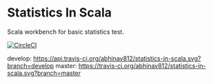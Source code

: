 # Statistics In Scala
Scala workbench for basic statistics test.

[![CircleCI](https://circleci.com/gh/abhinav812/statistics-in-scala.svg?style=svg)](https://circleci.com/gh/abhinav812/statistics-in-scala)

develop: https://api.travis-ci.org/abhinav812/statistics-in-scala.svg?branch=develop
master: https://travis-ci.org/abhinav812/statistics-in-scala.svg?branch=master